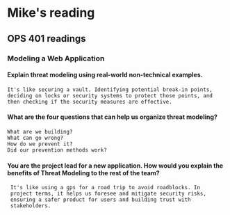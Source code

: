 # Mike's reading

## OPS 401 readings

### Modeling a Web Application

#### Explain threat modeling using real-world non-technical examples.
    It's like securing a vault. Identifying potential break-in points, 
    deciding on locks or security systems to protect those points, and 
    then checking if the security measures are effective.
#### What are the four questions that can help us organize threat modeling?
    What are we building?
    What can go wrong?
    How do we prevent it?
    Did our prevention methods work?
#### You are the project lead for a new application. How would you explain the benefits of Threat Modeling to the rest of the team?
     It's like using a gps for a road trip to avoid roadblocks. In 
     project terms, it helps us foresee and mitigate security risks, 
     ensuring a safer product for users and building trust with 
     stakeholders.